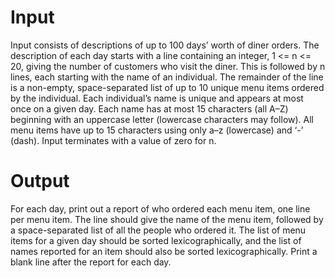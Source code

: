# Input
Input consists of descriptions of up to 100 days’ worth of diner orders. The description of each day starts with a line containing an integer, 1 <= n <= 20, giving the number of customers who visit the diner. 
This is followed by n lines, each starting with the name of an individual. The remainder of the line is a non-empty, space-separated list of up to 10 unique menu items ordered by the individual. Each individual’s name is unique and appears at most once on a given day.
Each name has at most 15 characters (all A–Z) beginning with an uppercase letter (lowercase characters may follow). 
All menu items have up to 15 characters using only a–z (lowercase) and ‘-’ (dash). Input terminates with a value of zero for n.

# Output
For each day, print out a report of who ordered each menu item, one line per menu item. The line should give the name of the menu item, followed by a space-separated list of all the people who ordered it. The list of menu items for a given day should be sorted lexicographically, and the list of names reported for an item should also be sorted lexicographically. Print a blank line after the report for each day.

